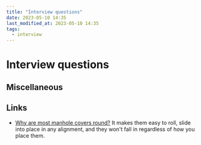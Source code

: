 ```yaml
---
title: "Interview questions"
date: 2023-05-10 14:35
last_modified_at: 2023-05-10 14:35
tags:
  - interview
---
```



# Interview questions

## Miscellaneous

## Links

* [Why are most manhole covers round?](https://ed.ted.com/lessons/why-are-manhole-covers-round-marc-chamberland) It makes them easy to roll, slide into place in any alignment, and they won't fall in regardless of how you place them.
